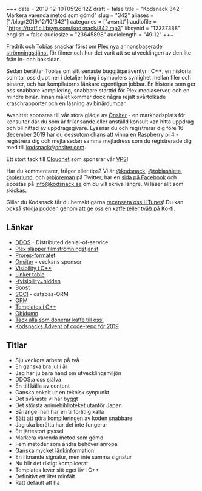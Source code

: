 +++
date = 2019-12-10T05:26:12Z
draft = false
title = "Kodsnack 342 - Markera varenda metod som gömd"
slug = "342"
aliases = ["/blog/2019/12/10/342"]
categories = ["avsnitt"]
audiofile = "https://traffic.libsyn.com/kodsnack/342.mp3"
libsynid = "12337388"
english = false
audiosize = "23645898"
audiolength = "49:12"
+++

Fredrik och Tobias snackar först om [Plex nya annonsbaserade strömningstjänst](https://www.plex.tv/blog/boom-we-just-dinosized-your-movie-collection-for-free/) för filmer och hur det varit att se utvecklingen av den lite från in- och baksidan.

Sedan berättar Tobias om sitt senaste buggjägaräventyr i C++, en historia som tar oss djupt ner i detaljer kring i symbolers synlighet mellan filer och binärer, och hur kompilatorns länkare egentligen jobbar. En historia som ger oss snabbare kompilering, snabbare starttid för Plex mediaserver, och en mindre binär. Innan målet kommer dock några rejält svårtolkade kraschrapporter och en läsning av binärdumpar.

Avsnittet sponsras till vår stora glädje av  [Onsiter](https://onsiter.com/) - en marknadsplats för konsulter där du som är frilansande eller anställd konsult kan hitta uppdrag och bli hittad av uppdragsgivare. Lyssnar du och registrerar dig före 16 december 2019 har du dessutom chans att vinna en Raspberry pi 4 - registrera dig och mejla sedan samma mejladress som du registrerade dig med till kodsnack@onsiter.com.

Ett stort tack till [Cloudnet](http://www.cloudnet.se) som sponsrar vår [VPS](http://en.wikipedia.org/wiki/Virtual_private_server)!

Har du kommentarer, frågor eller tips? Vi är [@kodsnack](https://www.twitter.com/kodsnack), [@tobiashieta](https://www.twitter.com/tobiashieta), [@oferlund](https://www.twitter.com/oferlund), och [@bjoreman](https://www.twitter.com/bjoreman) på Twitter, har en [sida på Facebook](https://www.facebook.com/kodsnack) och epostas på [info@kodsnack.se](mailto:info@kodsnack.se) om du vill skriva längre. Vi läser allt som skickas.

Gillar du Kodsnack får du hemskt gärna [recensera oss i iTunes](http://itunes.apple.com/se/podcast/kodsnack/id561631498?l=en)! Du kan också stödja podden genom att <a href="https://ko-fi.com/kodsnack" rel="payment">ge oss en kaffe (eller två!) på Ko-fi</a>.

## Länkar ##
* [DDOS](https://en.wikipedia.org/wiki/Denial-of-service_attack#Distributed_attack) - Distributed denial-of-service
* [Plex släpper filmströmningstjänst](https://www.plex.tv/blog/boom-we-just-dinosized-your-movie-collection-for-free/)
* [Prores-formatet](https://en.wikipedia.org/wiki/Apple_ProRes)
* [Onsiter](https://onsiter.com/) - veckans sponsor
* [Visibility i C++](http://gcc.gnu.org/wiki/Visibility)
* [Linker table](https://stackoverflow.com/questions/26515723/symbol-table-created-by-the-c-compiler)
* [-fvisibility=hidden](https://stackoverflow.com/questions/3570355/c-fvisibility-hidden-fvisibility-inlines-hidden)
* [Boost](https://en.wikipedia.org/wiki/Boost_%28C%2B%2B_libraries%29)
* [SOCI](http://soci.sourceforge.net/) - databas-ORM
* [ORM](https://en.wikipedia.org/wiki/Object-relational_mapping)
* [Templates i C++](https://en.wikipedia.org/wiki/Template_%28C%2B%2B%29)
* [Objdump](https://en.wikipedia.org/wiki/Objdump)
* [Tack alla som donerar kaffe till oss!](https://ko-fi.com/kodsnack)
* [Kodsnacks Advent of code-repo för 2019](https://github.com/kodsnack/advent_of_code_2019)

## Titlar ##
* Sju veckors arbete på två
* En ganska bra jul i år
* Jag har ju bara hand om utvecklingsmiljön
* DDOS:a oss själva
* En till källa av content
* Ganska enkelt ur en teknisk synpunkt
* Det svåraste vi har byggt
* Det största animebiblioteket utanför Japan
* Så länge man har en tillförlitlig källa
* Sätt att göra kompileringen av koden snabbare
* Jag ska berätta hur det inte fungerar
* Ett jättestort pyssel
* Markera varenda metod som gömd
* Fem metoder som andra behöver anropa
* Ganska mycket länkinformation
* En liknande signatur, men inte samma signatur
* Nu blir det riktigt komplicerat
* Templates lever sitt eget liv i C++
* Definitivt ett litet minfält
* Rätt default att ha